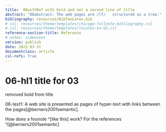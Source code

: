 ```yaml
---
title:  06withRef with bold and not a second line of title
abstract: "06abstract: The web pages are /lf/   structured as a tree." 
bibliography: resources/BibTexLatex.bib
# csl: resources/theme/templates/chicago-fullnote-bibliography.csl
# csl: resources/theme/templates/locales-en-US.csl
reference-section-title: Reference
# notes: sidenotes
version: publish  
date: 2023-03-31
documentclass: article
csl-refs: True
---
```


# 06-hl1 title **for** 03

removed bold from title

06-text1: A web site is presented as pages of hyper-text with links between the pages[@berners2001semantic].

How does a foonote ^[like this] work? For the references ^[@berners2001semantic]
